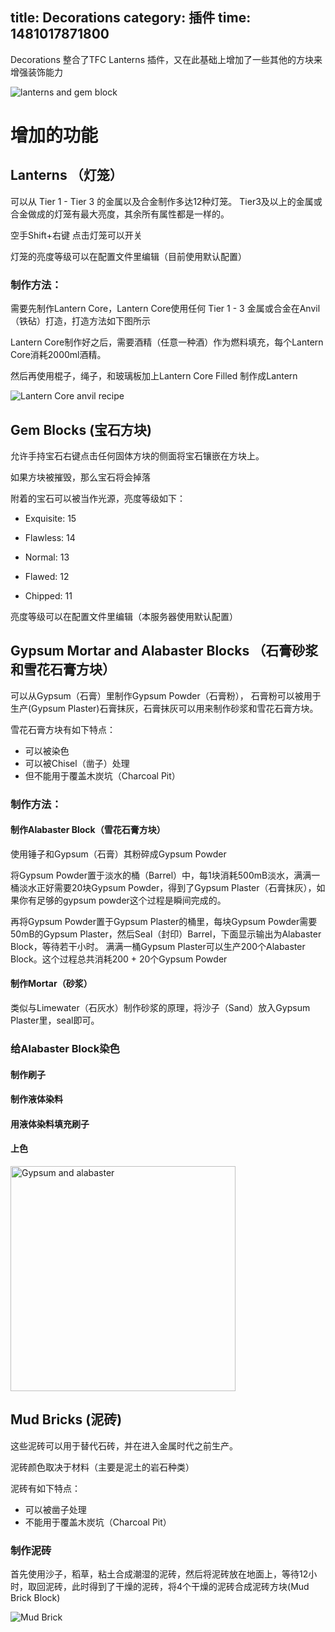 title: Decorations
category: 插件
time: 1481017871800
---
Decorations 整合了TFC Lanterns 插件，又在此基础上增加了一些其他的方块来增强装饰能力

![lanterns and gem block](../../static/decorations/lanterns-and-gem-block-preview.png)

# 增加的功能

## Lanterns （灯笼）

可以从 Tier 1 -  Tier 3 的金属以及合金制作多达12种灯笼。
Tier3及以上的金属或合金做成的灯笼有最大亮度，其余所有属性都是一样的。

空手Shift+右键 点击灯笼可以开关

灯笼的亮度等级可以在配置文件里编辑（目前使用默认配置）

### 制作方法：

需要先制作Lantern Core，Lantern Core使用任何 Tier 1 - 3 金属或合金在Anvil（铁砧）打造，打造方法如下图所示

Lantern Core制作好之后，需要酒精（任意一种酒）作为燃料填充，每个Lantern Core消耗2000ml酒精。

然后再使用棍子，绳子，和玻璃板加上Lantern Core Filled 制作成Lantern

![Lantern Core anvil recipe](../../static/decorations/anvil-lantern-core.png)


## Gem Blocks (宝石方块)

允许手持宝石右键点击任何固体方块的侧面将宝石镶嵌在方块上。

如果方块被摧毁，那么宝石将会掉落

附着的宝石可以被当作光源，亮度等级如下：

- Exquisite: 15

- Flawless: 14

- Normal: 13

- Flawed: 12

- Chipped: 11

亮度等级可以在配置文件里编辑（本服务器使用默认配置）

## Gypsum Mortar and Alabaster Blocks （石膏砂浆和雪花石膏方块）

可以从Gypsum（石膏）里制作Gypsum Powder（石膏粉）， 石膏粉可以被用于生产(Gypsum Plaster)石膏抹灰，石膏抹灰可以用来制作砂浆和雪花石膏方块。

雪花石膏方块有如下特点：

- 可以被染色
- 可以被Chisel（凿子）处理
- 但不能用于覆盖木炭坑（Charcoal Pit）

### 制作方法：

#### 制作Alabaster Block（雪花石膏方块）

使用锤子和Gypsum（石膏）其粉碎成Gypsum Powder

将Gypsum Powder置于淡水的桶（Barrel）中，每1块消耗500mB淡水，满满一桶淡水正好需要20块Gypsum Powder，得到了Gypsum Plaster（石膏抹灰），如果你有足够的gypsum powder这个过程是瞬间完成的。

再将Gypsum Powder置于Gypsum Plaster的桶里，每块Gypsum Powder需要50mB的Gypsum Plaster，然后Seal（封印）Barrel，下面显示输出为Alabaster Block，等待若干小时。
满满一桶Gypsum Plaster可以生产200个Alabaster Block。这个过程总共消耗200 + 20个Gypsum Powder

#### 制作Mortar（砂浆）

类似与Limewater（石灰水）制作砂浆的原理，将沙子（Sand）放入Gypsum Plaster里，seal即可。


### 给Alabaster Block染色

#### 制作刷子

#### 制作液体染料

#### 用液体染料填充刷子

#### 上色

<img src="../../static/decorations/gypsum-alabaster.png" alt="Gypsum and alabaster" style="width: 360px">

## Mud Bricks (泥砖)

这些泥砖可以用于替代石砖，并在进入金属时代之前生产。

泥砖颜色取决于材料（主要是泥土的岩石种类）

泥砖有如下特点：

- 可以被凿子处理
- 不能用于覆盖木炭坑（Charcoal Pit）

### 制作泥砖

首先使用沙子，稻草，粘土合成潮湿的泥砖，然后将泥砖放在地面上，等待12小时，取回泥砖，此时得到了干燥的泥砖，将4个干燥的泥砖合成泥砖方块(Mud Brick Block)

![Mud Brick](../../static/decorations/mud-brick.png)
